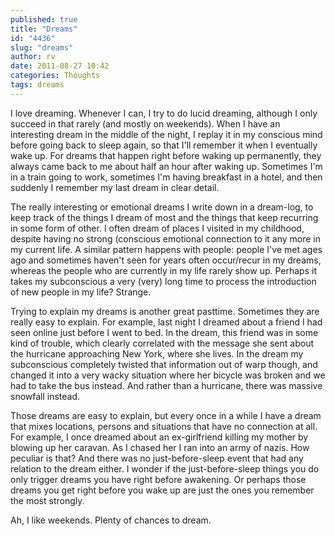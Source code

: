 ```yaml
---
published: true
title: "Dreams"
id: "4436"
slug: "dreams"
author: rv
date: 2011-08-27 10:42
categories: Thoughts
tags: dreams
---
```

I love dreaming. Whenever I can, I try to do lucid dreaming, although I only succeed in that rarely (and mostly on weekends). When I have an interesting dream in the middle of the night, I replay it in my conscious mind before going back to sleep again, so that I'll remember it when I eventually wake up. For dreams that happen right before waking up permanently, they always came back to me about half an hour after waking up. Sometimes I'm in a train going to work, sometimes I'm having breakfast in a hotel, and then suddenly I remember my last dream in clear detail.

The really interesting or emotional dreams I write down in a dream-log, to keep track of the things I dream of most and the things that keep recurring in some form of other. I often dream of places I visited in my childhood, despite having no strong (conscious emotional connection to it any more in my current life. A similar pattern happens with people: people I've met ages ago and sometimes haven't seen for years often occur/recur in my dreams, whereas the people who are currently in my life rarely show up. Perhaps it takes my subconscious a very (very) long time to process the introduction of new people in my life? Strange.

Trying to explain my dreams is another great pasttime. Sometimes they are really easy to explain. For example, last night I dreamed about a friend I had seen online just before I went to bed. In the dream, this friend was in some kind of trouble, which clearly correlated with the message she sent about the hurricane approaching New York, where she lives. In the dream my subconscious completely twisted that information out of warp though, and changed it into a very wacky situation where her bicycle was broken and we had to take the bus instead. And rather than a hurricane, there was massive snowfall instead.

Those dreams are easy to explain, but every once in a while I have a dream that mixes locations, persons and situations that have no connection at all. For example, I once dreamed about an ex-girlfriend killing my mother by blowing up her caravan. As I chased her I ran into an army of nazis. How peculiar is that? And there was no just-before-sleep event that had any relation to the dream either. I wonder if the just-before-sleep things you do only trigger dreams you have right before awakening. Or perhaps those dreams you get right before you wake up are just the ones you remember the most strongly.

Ah, I like weekends. Plenty of chances to dream.